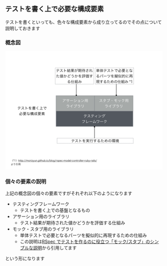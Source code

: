 ## テストを書く上で必要な構成要素

テストを書くといっても、色々な構成要素から成り立ってるのでその点について説明しておきます

### 概念図

![stepupjavascripttestingframework 001](images/StepUpJavaScriptTestingFramework.001.png)

### 個々の要素の説明

上記の概念図の個々の要素ですがそれぞれ以下のようになります

- テスティングフレームワーク
  - テストを書く上での基盤となるもの
- アサーション用のライブラリ
  - テスト結果が期待された値かどうかを評価する仕組み 
- モック・スタブ用のライブラリ
  - 単体テストで必要となるパーツを擬似的に再現するための仕組み
  - この説明は[RSpec でテストを作るのに役立つ「モック/スタブ」のシンプルな説明](http://morizyun.github.io/blog/rspec-model-controller-ruby-rails/)から引用してます

という形になります
